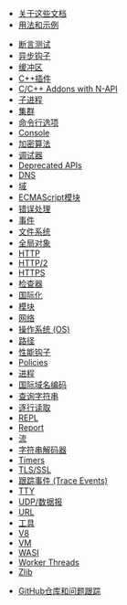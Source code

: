 <!--
  NB(chrisdickinson): if you move this file, be sure to update
  tools/doc/html.js to point at the new location.
-->

<!--introduced_in=v0.10.0-->

* [关于这些文档](documentation.html)
* [用法和示例](synopsis.html)

<div class="line"></div>

* [断言测试](assert.html)
* [异步钩子](async_hooks.html)
* [缓冲区](buffer.html)
* [C++插件](addons.html)
* [C/C++ Addons with N-API](n-api.html)
* [子进程](child_process.html)
* [集群](cluster.html)
* [命令行选项](cli.html)
* [Console](console.html)
* [加密算法](crypto.html)
* [调试器](debugger.html)
* [Deprecated APIs](deprecations.html)
* [DNS](dns.html)
* [域](domain.html)
* [ECMAScript模块](esm.html)
* [错误处理](errors.html)
* [事件](events.html)
* [文件系统](fs.html)
* [全局对象](globals.html)
* [HTTP](http.html)
* [HTTP/2](http2.html)
* [HTTPS](https.html)
* [检查器](inspector.html)
* [国际化](intl.html)
* [模块](modules.html)
* [网络](net.html)
* [操作系统 (OS)](os.html)
* [路径](path.html)
* [性能钩子](perf_hooks.html)
* [Policies](policy.html)
* [进程](process.html)
* [国际域名编码](punycode.html)
* [查询字符串](querystring.html)
* [逐行读取](readline.html)
* [REPL](repl.html)
* [Report](report.html)
* [流](stream.html)
* [字符串解码器](string_decoder.html)
* [Timers](timers.html)
* [TLS/SSL](tls.html)
* [跟踪事件 (Trace Events)](tracing.html)
* [TTY](tty.html)
* [UDP/数据报](dgram.html)
* [URL](url.html)
* [工具](util.html)
* [V8](v8.html)
* [VM](vm.html)
* [WASI](wasi.html)
* [Worker Threads](worker_threads.html)
* [Zlib](zlib.html)

<div class="line"></div>

* [GitHub仓库和问题跟踪](https://github.com/nodejs/node)
